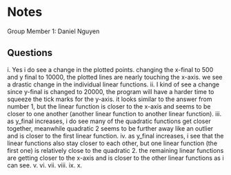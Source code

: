 # Notes

Group Member 1: Daniel Nguyen

## Questions
   i. Yes i do see a change in the plotted points. changing the x-final to 500 and y final to 10000, the plotted lines are nearly touching the x-axis. we see a drastic change in the individual linear functions.
  ii. I kind of see a change since y-final is changed to 20000, the program will have a harder time to squeeze the tick marks for the y-axis. it looks similar to the answer from number 1, but the linear function is closer to the x-axis and seems to be closer to one another (another linear function to another linear function).
 iii. as y_final increases, i do see many of the quadratic functions get closer together, meanwhile quadratic 2 seems to be further away like an outlier and is closer to the first linear function.
  iv. as y_final increases, i see that the linear functions also stay closer to each other, but one linear function (the first one) is relatively close to the quadratic 2. the remaining linear functions are getting closer to the x-axis and is closer to the other linear functions as i can see.
   v.
  vi.
 vii.
viii.
  ix.
   x.
   